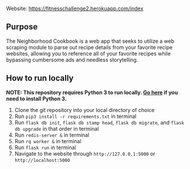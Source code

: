 Website: https://fitnesschallenge2.herokuapp.com/index

## Purpose
The Neighborhood Cookbook is a web app that seeks to utilize a web scraping module to parse out recipe details from your favorite recipe websites, allowing you to reference all of your favorite recipes while bypassing cumbersome ads and needless storytelling. 

## How to run locally

**NOTE: This repository requires Python 3 to run locally. [Go here](https://www.python.org/downloads/release/python-381/) if you need to install Python 3.**

1. Clone the git repository into your local directory of choice
2. Run `pip3 install -r requirements.txt` in terminal
3. Run `flask db init`, `flask db stamp head`, `flask db migrate`, and `flask db upgrade` in that order in terminal
4. Run `redis-server &` in terminal
5. Run `rq worker &` in terminal
6. Run `flask run` in terminal
5. Navigate to the website through `http://127.0.0.1:5000` or `http://localhost:5000`

